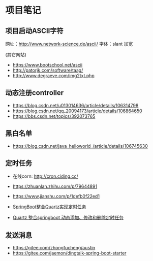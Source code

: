 # 项目笔记

## 项目启动ASCII字符
网址：http://www.network-science.de/ascii/
字体：slant 加宽

(其它网站)
- https://www.bootschool.net/ascii
- http://patorjk.com/software/taag/
- http://www.degraeve.com/img2txt.php

## 动态注册controller
- https://blog.csdn.net/u013014636/article/details/106314798
- https://blog.csdn.net/qq_20094173/article/details/106864650
- https://bbs.csdn.net/topics/392073765

## 黑白名单
- https://blog.csdn.net/java_helloworld_/article/details/106745630

## 定时任务
- 在线corn: http://cron.ciding.cc/

- https://zhuanlan.zhihu.com/p/79644891
- https://www.jianshu.com/p/1defb0f22ed1
- [SpringBoot整合Quartz实现定时任务](https://blog.csdn.net/pan_junbiao/article/details/109556822)
- [Quartz 整合springboot 动态添加、修改和删除定时任务](https://blog.csdn.net/liao0801_123/article/details/95612495)


## 发送消息
- https://gitee.com/zhongfucheng/austin
- https://gitee.com/jaemon/dingtalk-spring-boot-starter